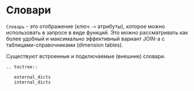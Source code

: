 # Словари

`Словарь` - это отображение (ключ `->` атрибуты), которое можно использовать в запросе в виде функций.
Это можно рассматривать как более удобный и максимально эффективный вариант JOIN-а с таблицами-справочниками (dimension tables).

Существуют встроенные и подключаемые (внешние) словари.

```eval_rst
.. toctree::

   external_dicts
   internal_dicts

```